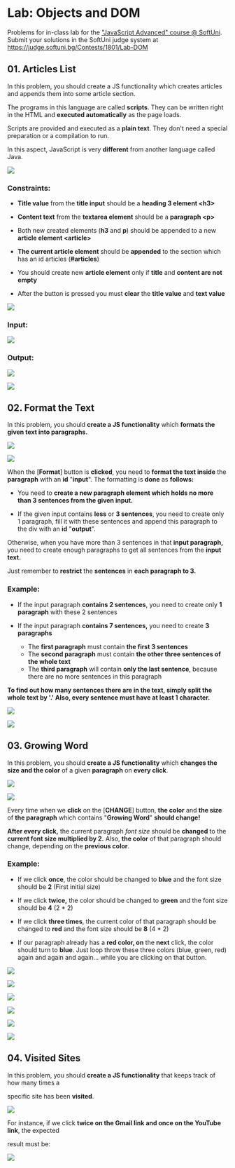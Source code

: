 Lab: Objects and DOM
====================

Problems for in-class lab for the ["JavaScript Advanced" course \@
SoftUni](https://softuni.bg/courses/js-advanced). Submit your solutions in the
SoftUni judge system at <https://judge.softuni.bg/Contests/1801/Lab-DOM>

01\. Articles List
-------------

In this problem, you should create a JS functionality which creates articles and
appends them into some article section.

The programs in this language are called **scripts**. They can be written right
in the HTML and **executed automatically** as the page loads.

Scripts are provided and executed as a **plain text**. They don't need a special
preparation or a compilation to run.

In this aspect, JavaScript is very **different** from another language called
Java.

![](media/dfc90450c353c0f392378b5a1faf3425.png)

### Constraints:

-   **Title value** from the **title input** should be a **heading 3 element
    \<h3\>**

-   **Content text** from the **textarea element** should be a **paragraph
    \<p\>**

-   Both new created elements (**h3** and **p**) should be appended to a new
    **article element \<article\>**

-   **The current article element** should be **appended** to the section which
    has an id articles (**\#articles**)

-   You should create new **article element** only if **title** and **content
    are not empty**

-   After the button is pressed you must **clear** the **title value** and
    **text value**

![](media/01aa89879c0e43a1b3270dca4c00f684.png)

### Input:

![](media/65a423610b5d3dabb4ad8758dc9dca3a.png)

### Output:

![](media/a3971b5c2f551e069e888a17afa422cf.png)

![](media/3b0e920cd3558e128539e2781ca5e2f4.png)

02\. Format the Text
---------------

In this problem, you should **create a JS functionality** which **formats the
given text into paragraphs.**

![](media/f3126dbeeeb64e08f38adb018ae15e4c.png)

![](media/5a4ca2a6cb05537a86b64bb6f1920d69.png)

When the [**Format**] button is **clicked**, you need to **format the text
inside** the **paragraph** with an **id** "**input**". The formatting is
**done** as **follows:**

-   You need to **create a new paragraph element which holds no more than 3
    sentences from the given input.**

-   If the given input contains **less** or **3 sentences**, you need to create
    only 1 paragraph, fill it with these sentences and append this paragraph to
    the div with an **id** "**output**".

Otherwise, when you have more than 3 sentences in that **input paragraph,** you
need to create enough paragraphs to get all sentences from the **input text.**

Just remember to **restrict** the **sentences** in **each paragraph to 3.**

### Example:

-   If the input paragraph **contains 2 sentences**, you need to create only **1
    paragraph** with these 2 sentences

-   If the input paragraph **contains 7 sentences,** you need to create **3
    paragraphs**  
    - The **first paragraph** must contain **the first 3 sentences**  
    - The **second paragraph** must contain **the other three sentences of the
    whole text**  
    - The **third paragraph** will contain **only the last sentence**, because
    there are no more sentences in this paragraph

**To find out how many sentences there are in the text, simply split the whole
text by '.' Also, every sentence must have at least 1 character.**

![](media/620395ddfdcf8cb4e7280c24a9e3a0ce.png)

![](media/812adebe91c995635988aa0f938c80df.png)

03\. Growing Word
------------

In this problem, you should **create a JS functionality** which **changes the
size and the color** of a given **paragraph** on **every click**.

![](media/0b40b57ab0c3212f569eaf5f5d3b125f.png)

![](media/18a03e30a67e8fafe1661b940057fdbc.png)

Every time when we **click** on the [**CHANGE**] button, **the color** and **the
size** of **the paragraph** which contains "**Growing Word**" **should change!**

**After every click,** the current paragraph *font size* should be **changed**
to the **current font size multiplied by 2.** Also, **the color** of that
paragraph should change, depending on the **previous color**.

### Example:

-   If we click **once**, the color should be changed to **blue** and the font
    size should be **2** (First initial size)

-   If we click **twice,** the color should be changed to **green** and the font
    size should be **4** (2 \* 2)

-   If we click **three times**, the current color of that paragraph should be
    changed to **red** and the font size should be **8** (4 \* 2)

-   If our paragraph already has a **red color, on** the **next** click, the
    color should turn to **blue**. Just loop throw these three colors (blue,
    green, red) again and again and again... while you are clicking on that
    button.

![](media/722b73d86d67fee823caabbfc1c4f404.png)

![](media/235b9c307f7239a380cccc0c32c93966.png)

![](media/ea4467bcfa4a98296e94aee849f16dbb.png)

![](media/124644ae30bba0e9d70f332b506cf6ea.png)

![](media/77e92a9fccf286bc7f57e1479a9fb652.png)

![](media/6529964b08daae69f1b87e6ea2882eea.png)

04\. Visited Sites
-------------

In this problem, you should **create a JS functionality** that keeps track of
how many times a

specific site has been **visited**.

![](media/9ff43b6f8dfa7d85cb99588c7854fa80.png)

For instance, if we click **twice on the Gmail link and once on the YouTube
link**, the expected

result must be:

![](media/a991f83ecce13949aef9bcc8fcf2c63b.png)
